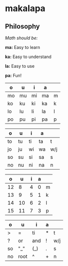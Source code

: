 # makalapa

## Philosophy

_Math should be:_

**ma:** Easy to learn

**ka:** Easy to understand

**la:** Easy to use

**pa:** Fun!




|o|u|i|a||
|-|-|-|-|-|
|mo|mu|mi|ma|m|
|ko|ku|ki|ka|k|
|lo|lu|li|la|l|
|po|pu|pi|pa|p|

|o|u|i|a||
|-|-|-|-|-|
|to|tu|ti|ta|t|
|jo|ju|wi|wa|w/j|
|so|su|si|sa|s|
|no|nu|ni|na|n|




|o|u|i|a||
|-|-|-|-|-|
|12|8|4|0|m|
|13|9|5|1|k|
|14|10|6|2|l|
|15|11|7|3|p|

|o|u|i|a||
|-|-|-|-|-|
|>|=|ti|*|t|
|?|or|and|!|w/j|
|so|"_"|(_)|.|s|
|no|root|^|+|n|

